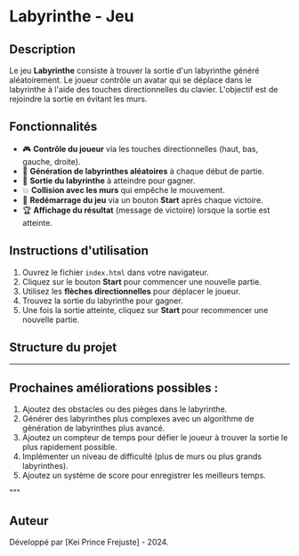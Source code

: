 # Labyrinthe - Jeu

## Description

Le jeu **Labyrinthe** consiste à trouver la sortie d'un labyrinthe généré aléatoirement. Le joueur contrôle un avatar qui se déplace dans le labyrinthe à l'aide des touches directionnelles du clavier. L'objectif est de rejoindre la sortie en évitant les murs.

## Fonctionnalités

- 🎮 **Contrôle du joueur** via les touches directionnelles (haut, bas, gauche, droite).
- 🔄 **Génération de labyrinthes aléatoires** à chaque début de partie.
- 🚪 **Sortie du labyrinthe** à atteindre pour gagner.
- 💥 **Collision avec les murs** qui empêche le mouvement.
- 🔄 **Redémarrage du jeu** via un bouton **Start** après chaque victoire.
- 🏆 **Affichage du résultat** (message de victoire) lorsque la sortie est atteinte.

## Instructions d'utilisation

1. Ouvrez le fichier `index.html` dans votre navigateur.
2. Cliquez sur le bouton **Start** pour commencer une nouvelle partie.
3. Utilisez les **flèches directionnelles** pour déplacer le joueur.
4. Trouvez la sortie du labyrinthe pour gagner.
5. Une fois la sortie atteinte, cliquez sur **Start** pour recommencer une nouvelle partie.

## Structure du projet

---

## Prochaines améliorations possibles :
1. Ajoutez des obstacles ou des pièges dans le labyrinthe.
2. Générer des labyrinthes plus complexes avec un algorithme de génération de labyrinthes plus avancé.
3. Ajoutez un compteur de temps pour défier le joueur à trouver la sortie le plus rapidement possible.
4. Implémenter un niveau de difficulté (plus de murs ou plus grands labyrinthes).
5. Ajoutez un système de score pour enregistrer les meilleurs temps.

"""
## Auteur

Développé par [Kei Prince Frejuste] - 2024.
